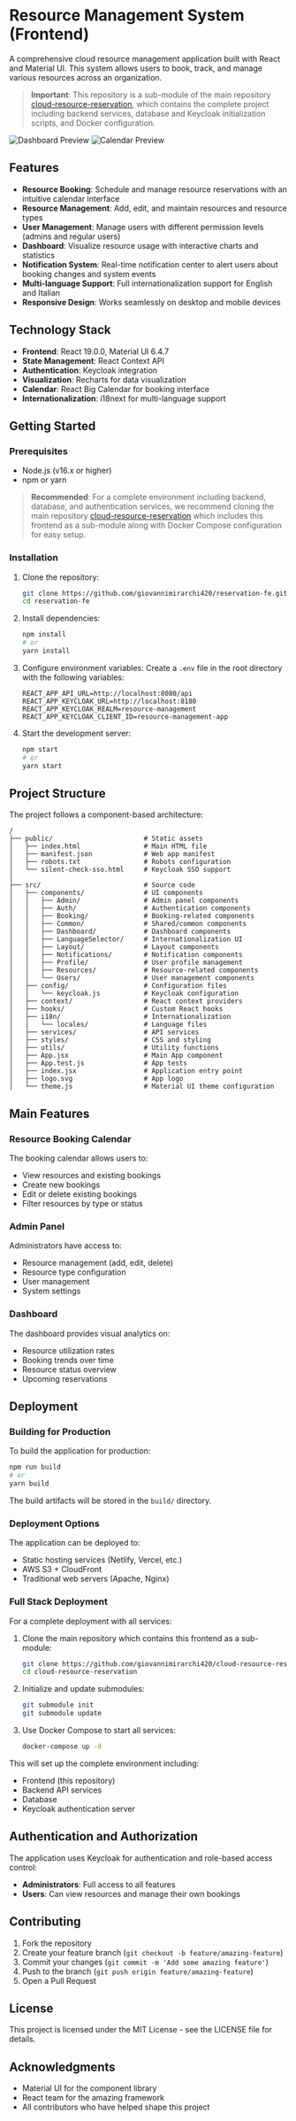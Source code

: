 # Resource Management System (Frontend)

A comprehensive cloud resource management application built with React and Material UI. This system allows users to book, track, and manage various resources across an organization.

> **Important**: This repository is a sub-module of the main repository [cloud-resource-reservation](https://github.com/giovannimirarchi420/cloud-resource-reservation), which contains the complete project including backend services, database and Keycloak initialization scripts, and Docker configuration.

![Dashboard Preview](./img/dashboard.png)
![Calendar Preview](./img/calendar.png)

## Features

- **Resource Booking**: Schedule and manage resource reservations with an intuitive calendar interface
- **Resource Management**: Add, edit, and maintain resources and resource types
- **User Management**: Manage users with different permission levels (admins and regular users)
- **Dashboard**: Visualize resource usage with interactive charts and statistics
- **Notification System**: Real-time notification center to alert users about booking changes and system events
- **Multi-language Support**: Full internationalization support for English and Italian
- **Responsive Design**: Works seamlessly on desktop and mobile devices

## Technology Stack

- **Frontend**: React 19.0.0, Material UI 6.4.7
- **State Management**: React Context API
- **Authentication**: Keycloak integration
- **Visualization**: Recharts for data visualization
- **Calendar**: React Big Calendar for booking interface
- **Internationalization**: i18next for multi-language support

## Getting Started

### Prerequisites

- Node.js (v16.x or higher)
- npm or yarn

> **Recommended**: For a complete environment including backend, database, and authentication services, we recommend cloning the main repository [cloud-resource-reservation](https://github.com/giovannimirarchi420/cloud-resource-reservation) which includes this frontend as a sub-module along with Docker Compose configuration for easy setup.

### Installation

1. Clone the repository:
   ```bash
   git clone https://github.com/giovannimirarchi420/reservation-fe.git
   cd reservation-fe
   ```

2. Install dependencies:
   ```bash
   npm install
   # or
   yarn install
   ```

3. Configure environment variables:
   Create a `.env` file in the root directory with the following variables:
   ```
   REACT_APP_API_URL=http://localhost:8080/api
   REACT_APP_KEYCLOAK_URL=http://localhost:8180
   REACT_APP_KEYCLOAK_REALM=resource-management
   REACT_APP_KEYCLOAK_CLIENT_ID=resource-management-app
   ```

4. Start the development server:
   ```bash
   npm start
   # or
   yarn start
   ```

## Project Structure

The project follows a component-based architecture:

```
/
├── public/                       # Static assets
│   ├── index.html                # Main HTML file
│   ├── manifest.json             # Web app manifest
│   ├── robots.txt                # Robots configuration
│   └── silent-check-sso.html     # Keycloak SSO support
│
├── src/                          # Source code
│   ├── components/               # UI components
│   │   ├── Admin/                # Admin panel components
│   │   ├── Auth/                 # Authentication components
│   │   ├── Booking/              # Booking-related components
│   │   ├── Common/               # Shared/common components
│   │   ├── Dashboard/            # Dashboard components
│   │   ├── LanguageSelector/     # Internationalization UI
│   │   ├── Layout/               # Layout components
│   │   ├── Notifications/        # Notification components
│   │   ├── Profile/              # User profile management
│   │   ├── Resources/            # Resource-related components
│   │   └── Users/                # User management components
│   ├── config/                   # Configuration files
│   │   └── keycloak.js           # Keycloak configuration
│   ├── context/                  # React context providers
│   ├── hooks/                    # Custom React hooks
│   ├── i18n/                     # Internationalization
│   │   └── locales/              # Language files
│   ├── services/                 # API services
│   ├── styles/                   # CSS and styling
│   ├── utils/                    # Utility functions
│   ├── App.jsx                   # Main App component
│   ├── App.test.js               # App tests
│   ├── index.jsx                 # Application entry point
│   ├── logo.svg                  # App logo
│   └── theme.js                  # Material UI theme configuration
```

## Main Features

### Resource Booking Calendar

The booking calendar allows users to:
- View resources and existing bookings
- Create new bookings
- Edit or delete existing bookings
- Filter resources by type or status

### Admin Panel

Administrators have access to:
- Resource management (add, edit, delete)
- Resource type configuration
- User management
- System settings

### Dashboard

The dashboard provides visual analytics on:
- Resource utilization rates
- Booking trends over time
- Resource status overview
- Upcoming reservations

## Deployment

### Building for Production

To build the application for production:

```bash
npm run build
# or
yarn build
```

The build artifacts will be stored in the `build/` directory.

### Deployment Options

The application can be deployed to:
- Static hosting services (Netlify, Vercel, etc.)
- AWS S3 + CloudFront
- Traditional web servers (Apache, Nginx)

### Full Stack Deployment

For a complete deployment with all services:

1. Clone the main repository which contains this frontend as a sub-module:
   ```bash
   git clone https://github.com/giovannimirarchi420/cloud-resource-reservation.git
   cd cloud-resource-reservation
   ```

2. Initialize and update submodules:
   ```bash
   git submodule init
   git submodule update
   ```

3. Use Docker Compose to start all services:
   ```bash
   docker-compose up -d
   ```

This will set up the complete environment including:
- Frontend (this repository)
- Backend API services
- Database
- Keycloak authentication server

## Authentication and Authorization

The application uses Keycloak for authentication and role-based access control:
- **Administrators**: Full access to all features
- **Users**: Can view resources and manage their own bookings

## Contributing

1. Fork the repository
2. Create your feature branch (`git checkout -b feature/amazing-feature`)
3. Commit your changes (`git commit -m 'Add some amazing feature'`)
4. Push to the branch (`git push origin feature/amazing-feature`)
5. Open a Pull Request

## License

This project is licensed under the MIT License - see the LICENSE file for details.

## Acknowledgments

- Material UI for the component library
- React team for the amazing framework
- All contributors who have helped shape this project